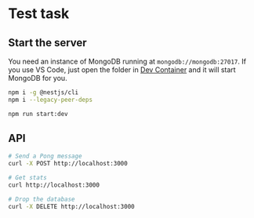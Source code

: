 # Test task

## Start the server

You need an instance of MongoDB running at `mongodb://mongodb:27017`. If you use VS Code, just open the folder in [Dev Container](https://containers.dev/) and it will start MongoDB for you.

```bash
npm i -g @nestjs/cli
npm i --legacy-peer-deps

npm run start:dev
```

## API

```bash
# Send a Pong message
curl -X POST http://localhost:3000

# Get stats
curl http://localhost:3000

# Drop the database
curl -X DELETE http://localhost:3000
```
